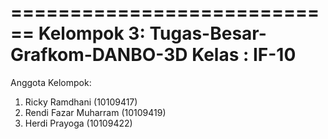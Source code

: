 ============================
Kelompok 3:
Tugas-Besar-Grafkom-DANBO-3D
Kelas : IF-10
============================
Anggota Kelompok:
1. Ricky Ramdhani (10109417)
2. Rendi Fazar Muharram (10109419)
3. Herdi Prayoga (10109422)

